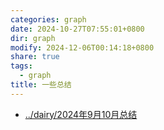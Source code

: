 ```yaml
---
categories: graph
date: 2024-10-27T07:55:01+0800
dir: graph
modify: 2024-12-06T00:14:18+0800
share: true
tags:
  - graph
title: 一些总结
---
```


- [../dairy/2024年9月10月总结](2024%E5%B9%B49%E6%9C%8810%E6%9C%88%E6%80%BB%E7%BB%93.md)